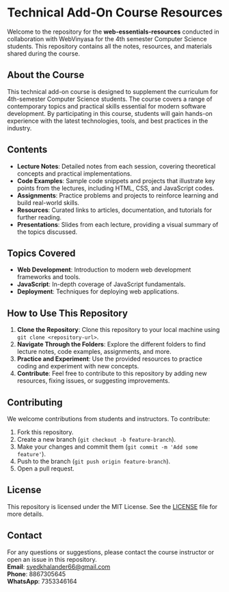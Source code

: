 # Technical Add-On Course Resources

Welcome to the repository for the **web-essentials-resources** conducted in collaboration with WebVinyasa for the 4th semester Computer Science students. This repository contains all the notes, resources, and materials shared during the course.

## About the Course

This technical add-on course is designed to supplement the curriculum for 4th-semester Computer Science students. The course covers a range of contemporary topics and practical skills essential for modern software development. By participating in this course, students will gain hands-on experience with the latest technologies, tools, and best practices in the industry.

## Contents

- **Lecture Notes**: Detailed notes from each session, covering theoretical concepts and practical implementations.
- **Code Examples**: Sample code snippets and projects that illustrate key points from the lectures, including HTML, CSS, and JavaScript codes.
- **Assignments**: Practice problems and projects to reinforce learning and build real-world skills.
- **Resources**: Curated links to articles, documentation, and tutorials for further reading.
- **Presentations**: Slides from each lecture, providing a visual summary of the topics discussed.

## Topics Covered

- **Web Development**: Introduction to modern web development frameworks and tools.
- **JavaScript**: In-depth coverage of JavaScript fundamentals.
- **Deployment**: Techniques for deploying web applications.

## How to Use This Repository

1. **Clone the Repository**: Clone this repository to your local machine using `git clone <repository-url>`.
2. **Navigate Through the Folders**: Explore the different folders to find lecture notes, code examples, assignments, and more.
3. **Practice and Experiment**: Use the provided resources to practice coding and experiment with new concepts.
4. **Contribute**: Feel free to contribute to this repository by adding new resources, fixing issues, or suggesting improvements.

## Contributing

We welcome contributions from students and instructors. To contribute:
1. Fork this repository.
2. Create a new branch (`git checkout -b feature-branch`).
3. Make your changes and commit them (`git commit -m 'Add some feature'`).
4. Push to the branch (`git push origin feature-branch`).
5. Open a pull request.

## License

This repository is licensed under the MIT License. See the [LICENSE](LICENSE) file for more details.

## Contact

For any questions or suggestions, please contact the course instructor or open an issue in this repository.
<br />
**Email**: syedkhalander66@gmail.com
<br />
**Phone**: 8867305645
<br />
**WhatsApp**: 7353346164
